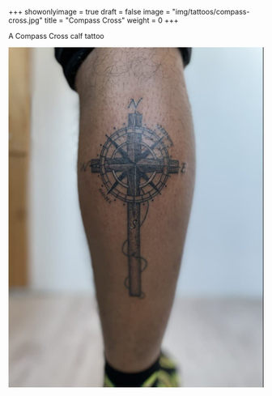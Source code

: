 +++
showonlyimage = true
draft = false
image = "img/tattoos/compass-cross.jpg"
title = "Compass Cross"
weight = 0
+++

A Compass Cross calf tattoo

![image](/img/tattoos/compass-cross.jpg)
